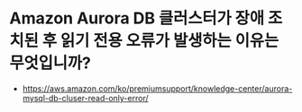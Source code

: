 # Amazon Aurora DB 클러스터가 장애 조치된 후 읽기 전용 오류가 발생하는 이유는 무엇입니까?

- https://aws.amazon.com/ko/premiumsupport/knowledge-center/aurora-mysql-db-cluser-read-only-error/

